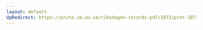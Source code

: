 ```yaml
---
layout: default
UpRedirect: https://pruto.im.uu.se/riksdagen-records-pdf/1873/prot-1873--fk--401/prot-1873--fk--401_052.pdf
---
```

